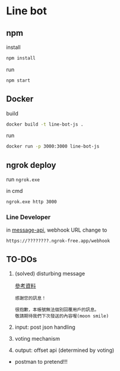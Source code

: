 # Line bot

## npm

install

```sh
npm install
```

run

```sh
npm start
```

## Docker

build

```sh
docker build -t line-bot-js .
```

run

```sh
docker run -p 3000:3000 line-bot-js
```

## ngrok deploy

run `ngrok.exe`

in cmd

```sh
ngrok.exe http 3000
```

### Line Developer

in [message-api](https://developers.line.biz/console/channel/1661267800/messaging-api), webhook URL change to

```
https://????????.ngrok-free.app/webhook
```

## TO-DOs

1. (solved) disturbing message

   [參考資料](https://afan0918.github.io/line-bot-developers-1/)

   ```
   感謝您的訊息！

   很抱歉，本帳號無法個別回覆用戶的訊息。
   敬請期待我們下次發送的內容喔(moon smile)
   ```

2. input: post json handling
3. voting mechanism
4. output: offset api (determined by voting)

- postman to pretend!!!
